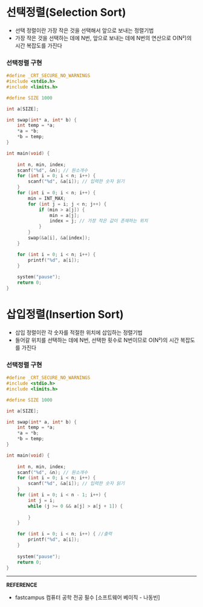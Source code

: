 # 선택정렬(Selection Sort)
- 선택 정렬이란 가장 작은 것을 선택해서 앞으로 보내는 정렬기법
- 가장 작은 것을 선택하는 데에 N번, 앞으로 보내는 데에 N번의 연산으로 O(N²)의 시간 복잡도를 가진다                  
 

### 선택정렬 구현
```c
#define _CRT_SECURE_NO_WARNINGS
#include <stdio.h>
#include <limits.h>

#define SIZE 1000

int a[SIZE];

int swap(int* a, int* b) {
	int temp = *a;
	*a = *b;
	*b = temp;
}

int main(void) {
	
	int n, min, index;
	scanf("%d", &n); // 원소개수
	for (int i = 0; i < n; i++) {
		scanf("%d", &a[i]); // 입력한 숫자 읽기
	}
	for (int i = 0; i < n; i++) {
		min = INT_MAX;
		for (int j = i; j < n; j++) {
			if (min > a[j]) {
				min = a[j];
				index = j; // 가장 작은 값이 존재하는 위치
			}
		}
		swap(&a[i], &a[index]);
	}

	for (int i = 0; i < n; i++) {
		printf("%d", a[i]);
	}
	
	system("pause");
	return 0;
}
```

 # 삽입정렬(Insertion Sort)
- 삽입 정렬이란 각 숫자를 적절한 위치에 삽입하는 정렬기법
- 들어갈 위치를 선택하는 데에 N번, 선택한 횟수로 N번이므로 O(N²)의 시간 복잡도를 가진다                          
 

### 선택정렬 구현
``` c
#define _CRT_SECURE_NO_WARNINGS
#include <stdio.h>
#include <limits.h>

#define SIZE 1000

int a[SIZE];

int swap(int* a, int* b) {
	int temp = *a;
	*a = *b;
	*b = temp;
}

int main(void) {
	
	int n, min, index;
	scanf("%d", &n); // 원소개수
	for (int i = 0; i < n; i++) {
		scanf("%d", &a[i]); // 입력한 숫자 읽기
	}
	for (int i = 0; i < n - 1; i++) {
		int j = i;
		while (j >= 0 && a[j] > a[j + 1]) {
			
		}
	}

	for (int i = 0; i < n; i++) { //출력
		printf("%d", a[i]);
	}
	
	system("pause");
	return 0;
}
```
---
__REFERENCE__
- fastcampus 컴퓨터 공학 전공 필수 [소프트웨어 베이직 - 나동빈]